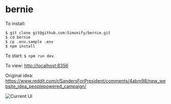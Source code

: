 bernie
===================

To install:
```
$ git clone git@github.com:Simonify/bernie.git
$ cd bernie
$ cp .env.sample .env
$ npm install
```

To start:
`$ npm run dev`.

To view:
[http://localhost:8356](http://localhost:8356)

Original idea: https://www.reddit.com/r/SandersForPresident/comments/4abm98/new_website_idea_peoplepowered_campaign/

![Current UI](http://i.imgur.com/hUICVBm.png)
